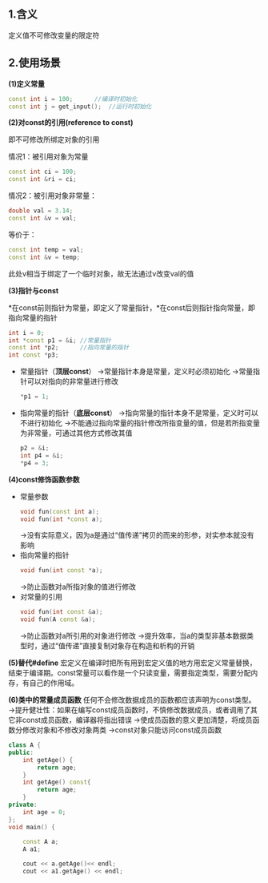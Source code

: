 ## 1.含义
定义值不可修改变量的限定符
## 2.使用场景
**(1)定义常量**
```c++
const int i = 100; 		//编译时初始化
const int j = get_input();	//运行时初始化
```
**(2)对const的引用(reference to const)**

即不可修改所绑定对象的引用

情况1：被引用对象为常量
```c++
const int ci = 100;
const int &ri = ci;
```
情况2：被引用对象非常量：
```c++
double val = 3.14;
const int &v = val;
```
等价于：
```c++
const int temp = val;
const int &v = temp;
```
此处v相当于绑定了一个临时对象，故无法通过v改变val的值

**(3)指针与const**

*在const前则指针为常量，即定义了常量指针，*在const后则指针指向常量，即指向常量的指针
```c++
int i = 0;
int *const p1 = &i; //常量指针
const int *p2;      //指向常量的指针
int const *p3;
```
- 常量指针（**顶层const**）
	->常量指针本身是常量，定义时必须初始化
	->常量指针可以对指向的非常量进行修改
	```c++
	*p1 = 1;
	```
- 指向常量的指针（**底层const**）
	->指向常量的指针本身不是常量，定义时可以不进行初始化
	->不能通过指向常量的指针修改所指变量的值，但是若所指变量为非常量，可通过其他方式修改其值
	```c++
	p2 = &i;
	int p4 = &i;
	*p4 = 3;
	```
**(4)const修饰函数参数**
- 常量参数
	```c++
	void fun(const int a);
	void fun(int *const a);
	```
	->没有实际意义，因为a是通过“值传递”拷贝的而来的形参，对实参本就没有影响
- 指向常量的指针
	```c++
	void fun(int const *a);
	```
	->防止函数对a所指对象的值进行修改
- 对常量的引用
	```c++
	void fun(int const &a);
	void fun(A const &a);
	```
	->防止函数对a所引用的对象进行修改
	->提升效率，当a的类型非基本数据类型时，通过“值传递”直接复制对象存在构造和析构的开销
	
**(5)替代#define**
宏定义在编译时把所有用到宏定义值的地方用宏定义常量替换，结束于编译期。const常量可以看作是一个只读变量，需要指定类型，需要分配内存，有自己的作用域。

**(6)类中的常量成员函数**
任何不会修改数据成员的函数都应该声明为const类型。
->提升健壮性：如果在编写const成员函数时，不慎修改数据成员，或者调用了其它非const成员函数，编译器将指出错误
->使成员函数的意义更加清楚，将成员函数分修改对象和不修改对象两类
->const对象只能访问const成员函数
```c++
class A {
public:
	int getAge() {
		return age;
	}
	int getAge() const{
		return age;
	}
private:
	int age = 0;
};
void main() {
	
	const A a;
	A a1;

	cout << a.getAge()<< endl;
	cout << a1.getAge() << endl;
```


